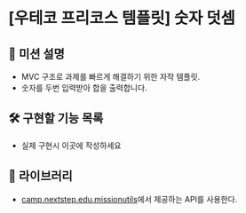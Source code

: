 # [우테코 프리코스 템플릿] 숫자 덧셈

## 🚀 미션 설명
- MVC 구조로 과제를 빠르게 해결하기 위한 자작 템플릿.
- 숫자를 두번 입력받아 합을 출력합니다.

## 🛠️ 구현할 기능 목록
- 실제 구현시 이곳에 작성하세요

## 📕 라이브러리
- [camp.nextstep.edu.missionutils](https://github.com/woowacourse-projects/mission-utils/tree/main/src/main/java/camp/nextstep/edu/missionutils)에서 제공하는 API를 사용한다.